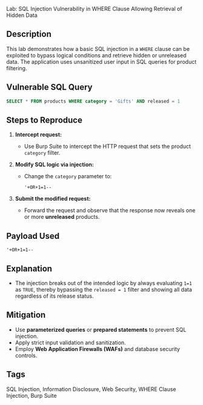Lab: SQL Injection Vulnerability in WHERE Clause Allowing Retrieval of Hidden Data

## Description
This lab demonstrates how a basic SQL injection in a `WHERE` clause can be exploited to bypass logical conditions and retrieve hidden or unreleased data. The application uses unsanitized user input in SQL queries for product filtering.

## Vulnerable SQL Query
```sql
SELECT * FROM products WHERE category = 'Gifts' AND released = 1
```

## Steps to Reproduce

1. **Intercept request:**
   - Use Burp Suite to intercept the HTTP request that sets the product `category` filter.

2. **Modify SQL logic via injection:**
   - Change the `category` parameter to:
     ```
     '+OR+1=1--
     ```

3. **Submit the modified request:**
   - Forward the request and observe that the response now reveals one or more **unreleased** products.

## Payload Used
```
'+OR+1=1--
```

## Explanation
- The injection breaks out of the intended logic by always evaluating `1=1` as `TRUE`, thereby bypassing the `released = 1` filter and showing all data regardless of its release status.

## Mitigation
- Use **parameterized queries** or **prepared statements** to prevent SQL injection.
- Apply strict input validation and sanitization.
- Employ **Web Application Firewalls (WAFs)** and database security controls.

## Tags
SQL Injection, Information Disclosure, Web Security, WHERE Clause Injection, Burp Suite
